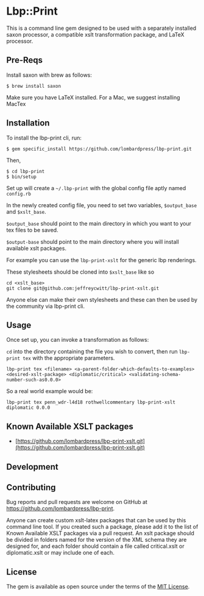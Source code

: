 # Lbp::Print

This is a command line gem designed to be used with a separately installed saxon processor, a compatible xslt transformation package, and LaTeX processor.

## Pre-Reqs

Install saxon with brew as follows:

    $ brew install saxon

Make sure you have LaTeX installed. For a Mac, we suggest installing MacTex

## Installation

To install the lbp-print cli, run:

    $ gem specific_install https://github.com/lombardpress/lbp-print.git 

Then, 

    $ cd lbp-print
    $ bin/setup

Set up will create a `~/.lbp-print` with the global config file aptly named `config.rb`

In the newly created config file, you need to set two variables, `$output_base` and `$xslt_base`.

`$output_base` should point to the main directory in which you want to your tex files to be saved.

`$output-base` should point to the main directory where you will install available xslt packages.

For example you can use the `lbp-print-xslt` for the generic lbp renderings.

These stylesheets should be cloned into `$xslt_base` like so

    cd <xslt_base>
    git clone git@github.com:jeffreycwitt/lbp-print-xslt.git

Anyone else can make their own stylesheets and these can then be used by the community via lbp-print cli.

## Usage

Once set up, you can invoke a transformation as follows:

`cd` into the directory containing the file you wish to convert, then run `lbp-print tex` with the appropriate parameters.

    lbp-print tex <filename> <a-parent-folder-which-defaults-to-examples> <desired-xslt-package> <diplomatic/critical> <validating-schema-number-such-as0.0.0> 

So a real world example would be: 

    lbp-print tex penn_wdr-l4d18 rothwellcommentary lbp-print-xslt diplomatic 0.0.0 

## Known Available XSLT packages

* [https://github.com/lombardpress/lbp-print-xslt.git](https://github.com/lombardpress/lbp-print-xslt.git)

## Development

## Contributing

Bug reports and pull requests are welcome on GitHub at https://github.com/lombardpress/lbp-print.

Anyone can create custom xslt-latex packages that can be used by this command line tool. If you created such a package, please add it to the list of Known Available XSLT packages via a pull request. An xslt package should be divided in folders named for the version of the XML schema they are designed for, and each folder should contain a file called critical.xslt or diplomatic.xslt or may include one of each.

## License

The gem is available as open source under the terms of the [MIT License](http://opensource.org/licenses/MIT).

